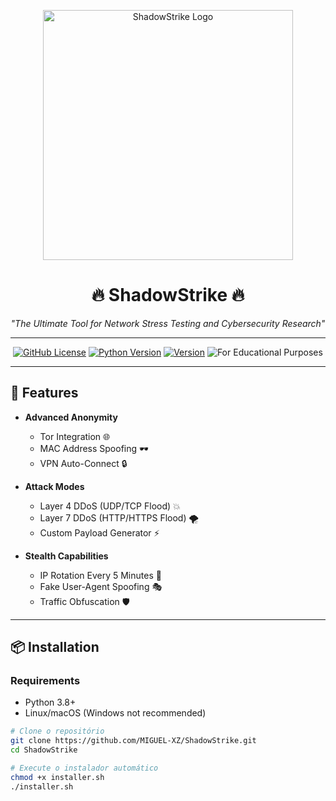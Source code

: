 <p align="center">
  <img src="https://imgur.com/a/e95LG6s.png" alt="ShadowStrike Logo" width="400">
</p>

<h1 align="center">🔥 ShadowStrike 🔥</h1>
<p align="center">
  <i>"The Ultimate Tool for Network Stress Testing and Cybersecurity Research"</i>
</p>

---

<div align="center">

[![GitHub License](https://img.shields.io/badge/License-GPL--3.0-red)](LICENSE)
[![Python Version](https://img.shields.io/badge/Python-3.8%2B-blue)](https://python.org)
[![Version](https://img.shields.io/badge/Version-1.0.0-black)](https://github.com/yourusername/ShadowStrike)
![For Educational Purposes](https://img.shields.io/badge/For-Educational%20Purposes-green)

</div>

---

## 🚀 **Features**  
- **Advanced Anonymity**  
  - Tor Integration 🌐  
  - MAC Address Spoofing 🕶️  
  - VPN Auto-Connect 🔒  

- **Attack Modes**  
  - Layer 4 DDoS (UDP/TCP Flood) 💥  
  - Layer 7 DDoS (HTTP/HTTPS Flood) 🌪️  
  - Custom Payload Generator ⚡  

- **Stealth Capabilities**  
  - IP Rotation Every 5 Minutes 🔄  
  - Fake User-Agent Spoofing 🎭  
  - Traffic Obfuscation 🛡️  

---

## 📦 **Installation**  

### **Requirements**  
- Python 3.8+  
- Linux/macOS (Windows not recommended)  

```bash
# Clone o repositório  
git clone https://github.com/MIGUEL-XZ/ShadowStrike.git  
cd ShadowStrike  

# Execute o instalador automático  
chmod +x installer.sh  
./installer.sh  
